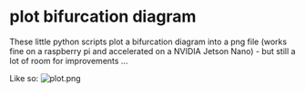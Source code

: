 # plot bifurcation diagram 

These little python scripts plot a bifurcation diagram into a png file (works fine on a raspberry pi and accelerated on a NVIDIA Jetson Nano) - but still a lot of room for improvements ...

Like so:
![plot.png](https://github.com/void4main/bifurcation/blob/master/plot.png)

